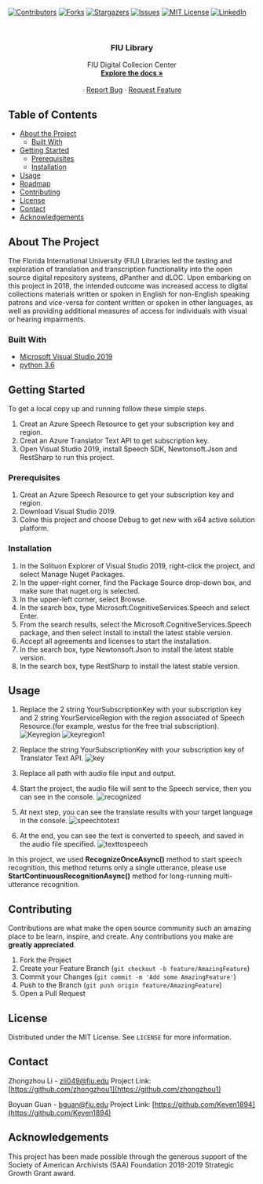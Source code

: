 <!--
*** Thanks for checking out this README Template. If you have a suggestion that would
*** make this better, please fork the repo and create a pull request or simply open
*** an issue with the tag "enhancement".
*** Thanks again! Now go create something AMAZING! :D
***
***
***
*** To avoid retyping too much info. Do a search and replace for the following:
*** github_username, repo, twitter_handle, email
-->





<!-- PROJECT SHIELDS -->
<!--
*** I'm using markdown "reference style" links for readability.
*** Reference links are enclosed in brackets [ ] instead of parentheses ( ).
*** See the bottom of this document for the declaration of the reference variables
*** for contributors-url, forks-url, etc. This is an optional, concise syntax you may use.
*** https://www.markdownguide.org/basic-syntax/#reference-style-links
-->
[![Contributors][contributors-shield]][contributors-url]
[![Forks][forks-shield]][forks-url]
[![Stargazers][stars-shield]][stars-url]
[![Issues][issues-shield]][issues-url]
[![MIT License][license-shield]][license-url]
[![LinkedIn][linkedin-shield]][linkedin-url]



<!-- PROJECT LOGO -->
<br />
<p align="center">
  

  <h3 align="center">FIU Library</h3>

  <p align="center">
    FIU Digital Collecion Center
    <br />
    <a href="https://github.com/zhongzhou1/dPantherAzureTranslate"><strong>Explore the docs »</strong></a>
    <br />
    <br />
    ·
    <a href="https://github.com/zhongzhou1/dPantherAzureTranslate/issues">Report Bug</a>
    ·
    <a href="https://github.com/zhongzhou1/dPantherAzureTranslate/issues">Request Feature</a>
  </p>
</p>



<!-- TABLE OF CONTENTS -->
## Table of Contents

* [About the Project](#about-the-project)
  * [Built With](#built-with)
* [Getting Started](#getting-started)
  * [Prerequisites](#prerequisites)
  * [Installation](#installation)
* [Usage](#usage)
* [Roadmap](#roadmap)
* [Contributing](#contributing)
* [License](#license)
* [Contact](#contact)
* [Acknowledgements](#acknowledgements)



<!-- ABOUT THE PROJECT -->
## About The Project


The Florida International University (FIU) Libraries led the testing and exploration of translation and transcription functionality into the open source digital repository systems, dPanther and dLOC. Upon embarking on this project in 2018, the intended outcome was increased access to digital collections materials written or spoken in English for non-English speaking patrons and vice-versa for content written or spoken in other languages, as well as providing additional measures of access for individuals with visual or hearing impairments.


### Built With

* [Microsoft Visual Studio 2019](https://visualstudio.microsoft.com//vs/)
* [python 3.6](https://www.python.org/downloads/)




<!-- GETTING STARTED -->
## Getting Started

To get a local copy up and running follow these simple steps.
1. Creat an Azure Speech Resource to get your subscription key and region.
2. Creat an Azure Translator Text API to get subscription key.
2. Open Visual Studio 2019, install Speech SDK, Newtonsoft.Json and RestSharp to run this project.

### Prerequisites

1. Creat an Azure Speech Resource to get your subscription key and region.
2. Download Visual Studio 2019.
3. Colne this project and choose Debug to get new with x64 active solution platform.

### Installation
 
1. In the Solituon Explorer of Visual Studio 2019, right-click the project, and select Manage Nuget Packages.
2. In the upper-right corner, find the Package Source drop-down box, and make sure that nuget.org is selected.
3. In the upper-left corner, select Browse.
4. In the search box, type Microsoft.CognitiveServices.Speech and select Enter.
5. From the search results, select the Microsoft.CognitiveServices.Speech package, and then select Install to install the latest stable version.
6. Accept all agreements and licenses to start the installation.
7. In the search box, type Newtonsoft.Json to install the latest stable version.
8. In the search box, type RestSharp to install the latest stable version.




<!-- USAGE EXAMPLES -->
## Usage
1. Replace the 2 string YourSubscriptionKey with your subscription key and 2 string YourServiceRegion with the region associated of Speech Resource.(for example, westus for the free trial subscription).
![Keyregion](https://github.com/zhongzhou1/dPantherAzureTranslate/blob/master/Pictures/Keyregion.png)
![keyregion1](https://github.com/zhongzhou1/dPantherAzureTranslate/blob/master/Pictures/Keyregion1.png)

2. Replace the string YourSubscriptionKey with your subscription key of Translator Text API. 
![key](https://github.com/zhongzhou1/dPantherAzureTranslate/blob/master/Pictures/key.png)

3. Replace all path with audio file input and output.

4. Start the project, the audio file will sent to the Speech service, then you can see in the console.
![recognized](https://github.com/zhongzhou1/dPantherAzureTranslate/blob/master/Pictures/recognized.png)

5. At next step, you can see the translate results with your target language in the console.
![speechtotext](https://github.com/zhongzhou1/dPantherAzureTranslate/blob/master/Pictures/speechtotext.png)

6. At the end, you can see the text is converted to speech, and saved in the audio file specified.
![texttospeech](https://github.com/zhongzhou1/dPantherAzureTranslate/blob/master/Pictures/texttospeech.png)

In this project, we used **RecognizeOnceAsync()** method to start speech recognition, this method returns only a single utterance, please use **StartContinuousRecognitionAsync()** method for long-running multi-utterance recognition.








<!-- CONTRIBUTING -->
## Contributing

Contributions are what make the open source community such an amazing place to be learn, inspire, and create. Any contributions you make are **greatly appreciated**.

1. Fork the Project
2. Create your Feature Branch (`git checkout -b feature/AmazingFeature`)
3. Commit your Changes (`git commit -m 'Add some AmazingFeature'`)
4. Push to the Branch (`git push origin feature/AmazingFeature`)
5. Open a Pull Request



<!-- LICENSE -->
## License

Distributed under the MIT License. See `LICENSE` for more information.



<!-- CONTACT -->
## Contact

Zhongzhou Li  - zli049@fiu.edu
Project Link: [https://github.com/zhongzhou1](https://github.com/zhongzhou1)

Boyuan Guan  - bguan@fiu.edu
Project Link: [https://github.com/Keven1894](https://github.com/Keven1894)
<!-- ACKNOWLEDGEMENTS -->
## Acknowledgements

This project has been made possible through the generous support of the Society of American Archivists (SAA) Foundation 2018-2019 Strategic Growth Grant award.





<!-- MARKDOWN LINKS & IMAGES -->
<!-- https://www.markdownguide.org/basic-syntax/#reference-style-links -->
[contributors-shield]: https://img.shields.io/github/contributors/zhongzhou1/dPantherAzureTranslate
[contributors-url]: https://github.com/zhongzhou1/dPantherAzureTranslate/graphs/contributors
[forks-shield]: https://img.shields.io/github/forks/zhongzhou1/dPantherAzureTranslate?label=Fork&style=flat-square
[forks-url]: https://github.com/zhongzhou1/dPantherAzureTranslate/network/members
[stars-shield]: https://img.shields.io/github/stars/zhongzhou1/dPantherAzureTranslate
[stars-url]: https://github.com/zhongzhou1/dPantherAzureTranslate/stargazers
[issues-shield]: https://img.shields.io/github/issues/zhongzhou1/dPantherAzureTranslate
[issues-url]: https://github.com/zhongzhou1/dPantherAzureTranslate/issues
[license-shield]: https://img.shields.io/github/license/zhongzhou1/dPantherAzureTranslate
[license-url]: https://github.com/othneildrew/Best-README-Template/blob/master/LICENSE.txt
[linkedin-shield]: https://img.shields.io/badge/-LinkedIn-black.svg?style=flat-square&logo=linkedin&colorB=555
[linkedin-url]: https://linkedin.com/in/zhongzhou-li-159625162 
[product-screenshot]: images/screenshot.png
